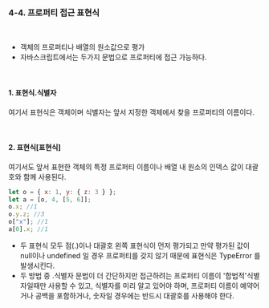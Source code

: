 ### 4-4. 프로퍼티 접근 표현식

<br/>

- 객체의 프로퍼티나 배열의 원소값으로 평가
- 자바스크립트에서는 두가지 문법으로 프로퍼티에 접근 가능하다.

<br/>

#### 1. 표현식.식별자

여기서 표현식은 객체이며 식별자는 앞서 지정한 객체에서 찾을 프로퍼티의 이름이다.

<br/>

#### 2. 표현식[표현식]

여기서도 앞서 표현한 객체의 특정 프로퍼티 이름이나 배열 내 원소의 인덱스 값이 대괄호와 함께 사용된다.

```js
let o = { x: 1, y: { z: 3 } };
let a = [o, 4, [5, 6]];
o.x; //1
o.y.z; //3
o["x"]; //1
a[0].x; //1
```

- 두 표현식 모두 점(.)이나 대괄호 왼쪽 표현식이 먼저 평가되고 만약 평가된 값이 null이나 undefined 일 경우 프로퍼티를 갖지 않기 때문에 표현식은 TypeError 를 발생시킨다.
- 두 방법 중 .식별자 문법이 더 간단하지만 접근하려는 프로퍼티 이름이 '합법적'식별자일때만 사용할 수 있고, 식별자를 미리 알고 있어야 하며, 프로퍼티 이름이 예약어거나 공백을 포함하거나, 숫자일 경우에는 반드시 대괄호를 사용해야 한다.
